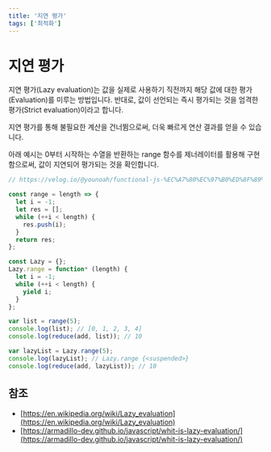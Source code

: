 ```yaml
---
title: '지연 평가'
tags: ['최적화']
---
```


# 지연 평가

지연 평가(Lazy evaluation)는 값을 실제로 사용하기 직전까지 해당 값에 대한 평가(Evaluation)를 미루는 방법입니다. 반대로, 값이 선언되는 즉시 평가되는 것을 엄격한 평가(Strict evaluation)이라고 합니다.

지연 평가를 통해 불필요한 계산을 건너뜀으로써, 더욱 빠르게 연산 결과를 얻을 수 있습니다.

아래 예시는 0부터 시작하는 수열을 반환하는 range 함수를 제너레이터를 활용해 구현함으로써, 값이 지연되어 평가되는 것을 확인합니다.

```javascript
// https://velog.io/@younoah/functional-js-%EC%A7%80%EC%97%B0%ED%8F%89%EA%B0%80

const range = length => {
  let i = -1;
  let res = [];
  while (++i < length) {
    res.push(i);
  }
  return res;
};

const Lazy = {};
Lazy.range = function* (length) {
  let i = -1;
  while (++i < length) {
    yield i;
  }
};

var list = range(5);
console.log(list); // [0, 1, 2, 3, 4]
console.log(reduce(add, list)); // 10

var lazyList = Lazy.range(5);
console.log(lazyList); // Lazy.range {<suspended>}
console.log(reduce(add, lazyList)); // 10
```

## 참조

* [https://en.wikipedia.org/wiki/Lazy_evaluation](https://en.wikipedia.org/wiki/Lazy_evaluation)
* [https://armadillo-dev.github.io/javascript/whit-is-lazy-evaluation/](https://armadillo-dev.github.io/javascript/whit-is-lazy-evaluation/)
